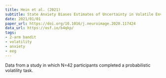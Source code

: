 ```yaml
---
title: Hein et al. (2021)
subtitle: State Anxiety Biases Estimates of Uncertainty in Volatile Environments and Impairs Reward Learning
date: 2021/01/01
paper_url: https://doi.org/10.1016/j.neuroimage.2020.117424
data_url: https://osf.io/b4qkp/
tags:
- 2-arm bandit
- volatility
- anxiety
- eeg
---
```


Data from a study in which N=42 participants completed a probabilistic volatility task.
